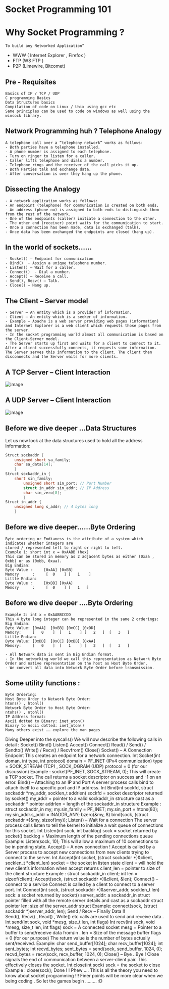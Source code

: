 
# Socket Programming 101

# Why Socket Programming ?
    To build any Networked Application”
- WWW ( Internet Explorer , Firefox )
- FTP (WS FTP )
- P2P (Limewire, Bitcomet)

## Pre - Requisites
```
Basics of IP / TCP / UDP
C programming Basics
Data Structures basics
Compilation of code on Linux / Unix using gcc etc
Same principles can be used to code on windows as well using the winsock library.
```
## Network Programming huh ? Telephone Analogy
```
A telephone call over a “telephony network” works as follows:
- Both parties have a telephone installed.
- A phone number is assigned to each telephone.
- Turn on ringer to listen for a caller. 
- Caller lifts telephone and dials a number.
- Telephone rings and the receiver of the call picks it up.
- Both Parties talk and exchange data.
- After conversation is over they hang up the phone.
```
## Dissecting the Analogy
```
- A network application works as follows:
- An endpoint (telephone) for communication is created on both ends.
- An address (phone no) is assigned to both ends to distinguish them from the rest of the network.
- One of the endpoints (caller) initiate a connection to the other.
- The other end (receiver) point waits for the communication to start.
- Once a connection has been made, data is exchanged (talk).
- Once data has been exchanged the endpoints are closed (hang up).
```

## In the world of sockets……
```
- Socket() – Endpoint for communication
- Bind()  - Assign a unique telephone number.
- Listen() – Wait for a caller.
- Connect()  - Dial a number.
- Accept() – Receive a call.
- Send(), Recv() – Talk.
- Close() – Hang up. 
```
## The Client – Server model
```
- Server – An entity which is a provider of information.
- Client – An entity which is a seeker of information.
- Example – Apache is a web server providing web pages (information) and Internet Explorer is a web client which requests those pages from the server.
- In the socket programming world almost all communication is based on the Client-Server model.
- The Server starts up first and waits for a client to connect to it. After a client successfully connects, it requests some information. The Server serves this information to the client. The client then disconnects and the Server waits for more clients.
```
## A TCP Server – Client Interaction
![image](https://user-images.githubusercontent.com/47218880/62791945-d2235300-ba93-11e9-9a57-a1b2772388e3.png)

## A UDP Server – Client Interaction
![image](https://user-images.githubusercontent.com/47218880/62791984-e36c5f80-ba93-11e9-900b-122cba9ac591.png)

## Before we dive deeper …Data Structures
Let us now look at the data structures used 
to hold all the address Information:
```C
Struct sockaddr {	
    unsigned short sa_family; 	
    char sa_data[14];
    }
Struct sockaddr_in {	
    short sin_family;	
        unsigned short sin_port; // Port Number	
        struct in_addr sin_addr; // IP Address	
        char sin_zero[8];
        }
Struct in_addr {	
    unsigned long s_addr; // 4 bytes long 
    }	
```

## Before we dive deeper……Byte Ordering
```
Byte ordering or Endianess is the attribute of a system which indicates whether integers are 
stored / represented left to right or right to left.
Example 1: short int x = 0xAABB (hex)
This can be stored in memory as 2 adjacent bytes as either (0xaa , 0xbb) or as (0xbb, 0xaa).
Big Endian:
Byte Value :     [0xAA] [0xBB]
Memory      :     [  0    ] [   1    ] 
Little Endian:
Byte Value :     [0xBB] [0xAA]
Memory      :     [  0    ] [   1   ]
```
## Before we dive deeper ….Byte Ordering
```
Example 2: int x = 0xAABBCCDD 
This 4 byte long integer can be represented in the same 2 orderings: 
Big Endian:
Byte Value: [0xAA]  [0xBB] [0xCC] [0xDD] 
Memory:     [   0    ]  [   1    ] [   2   ]  [   3   ] 
Little Endian: 
Byte Value: [0xDD]  [0xCC] [0xBB] [0xAA]
Memory:     [   0    ]  [   1    ] [   2   ]  [   3   ]

- All Network data is sent in Big Endian format. 
- In the networking world we call this representation as Network Byte Order and native representation on the host as Host Byte Order.
- We convert all data into Network Byte Order before transmission.
```
## Some utility functions :
```
Byte Ordering:
Host Byte Order to Network Byte Order:		
htons() , htonl() 
Network Byte Order to Host Byte Order: 		
ntohs() , ntohl() 
IP Address format: 
Ascii dotted to Binary: inet_aton()
Binary to Ascii dotted: inet_ntoa() 
Many others exist …… explore the man pages 
```
Diving Deeper into the syscalls()
We will now describe the following calls in detail :
Socket()
Bind()
Listen()
Accept()
Connect()
Read() / Send() / Sendto()
Write() / Recv() / Recvfrom()
Close()
Socket() – A Connection Endpoint
This creates an endpoint for a network connection. Int Socket(int doman, int type, int protocol) domain = PF_INET (IPv4 communication) type = SOCK_STREAM (TCP) , SOCK_DGRAM (UDP) protocol = 0 (for our discussion)
Example : socket(PF_INET, SOCK_STREAM, 0); This will create a TCP socket. 
The call returns a socket descriptor on success and -1 on an error. 
Bind() – Attaching to an IP and Port
A server process calls bind to attach itself to a specific port and IP address. Int Bind(int sockfd, struct sockaddr *my_addr, socklen_t addrlen) sockfd = socket descriptor returned by socket() my_addr = pointer to a valid sockaddr_in structure cast as a sockaddr * pointer addrlen = length of the sockaddr_in structure 
Example : struct sockaddr_in my; my.sin_family = PF_INET; my.sin_port = htons(80); my.sin_addr.s_addr = INADDR_ANY; bzero(&my, 8) bind(sock, (struct sockaddr *)&my, sizeof(my));
Listen() – Wait for a connection
The server process calls listen to tell the kernel to initialize a wait queue of connections for this socket. Int Listen(int sock, int backlog) sock = socket returned by socket() backlog = Maximum length of the pending connections queue 
Example: Listen(sock, 10); This will allow a maximum of 10 connections to be in pending state.
Accept() – A new connection !
Accept is called by a Server process to accept new connections from new clients trying to connect to the server. Int Accept(int socket, (struct sockaddr *)&client, socklen_t *client_len) socket = the socket in listen state client = will hold the new client’s information when accept returns client_len = pointer to size of the client structure 
Example : struct sockaddr_in client; int len = sizeof(client); Accept(sock, (struct sockaddr *)&client, &len);
Connect() – connect to a service
Connect is called by a client to connect to a server port. Int Connect(int sock, (struct sockaddr *)&server_addr, socklen_t len) sock: a socket returned by socket() server_addr: a sockaddr_in struct pointer filled with all the remote server details and cast as a sockaddr struct pointer len: size of the server_addr struct 
Example: connect(sock, (struct sockaddr *)server_addr, len); 
Send / Recv – Finally Data !!	
Send(), Recv() , Read() , Write() etc calls are used to send and receive data . Int send(int sock, void *mesg, size_t len, int flags) Int recv(int sock, void *mesg, size_t len, int flags) sock = A connected socket mesg = Pointer to a buffer to send/receive data from/in . len = Size of the message buffer flags = 0 (for our purpose) The return value is the number of bytes actually sent/received. 
Example: char send_buffer[1024]; char recv_buffer[1024]; int sent_bytes; int recvd_bytes; sent_bytes = send(sock, send_buffer, 1024, 0); recvd_bytes = recv(sock, recv_buffer, 1024, 0);
Close() – Bye ..Bye ! 
Close signals the end of communication between a server-client pair. This effectively closes the socket. Int close(int sock) sock = the socket to close 
Example : close(sock);
Done ! ! Phew ….
This is all the theory you need to know about socket programming !!! 
Finer points will be more clear when we being coding . 
So let the games begin ……… :D 
